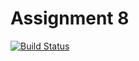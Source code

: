 # Assignment 8

[![Build Status](https://dev.azure.com/mcstudor/CSCD379-2020-Winter/_apis/build/status/mcstudor.EWU-CSCD379-2020-Winter?branchName=Assignment8)](https://dev.azure.com/mcstudor/CSCD379-2020-Winter/_build/latest?definitionId=1&branchName=Assignment8)